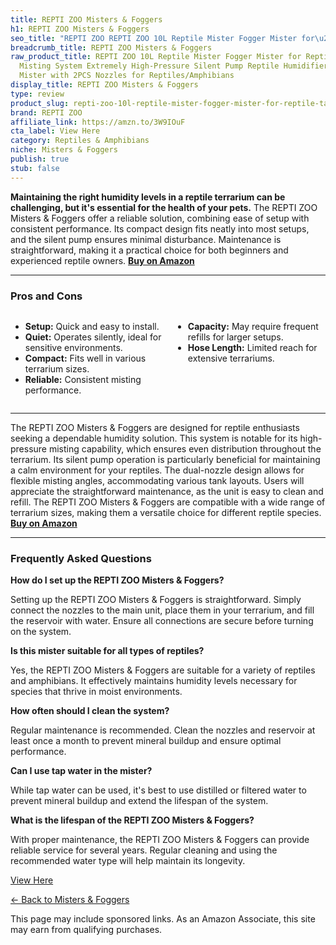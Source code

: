 ```yaml
---
title: REPTI ZOO Misters & Foggers
h1: REPTI ZOO Misters & Foggers
seo_title: "REPTI ZOO REPTI ZOO 10L Reptile Mister Fogger Mister for\u2026"
breadcrumb_title: REPTI ZOO Misters & Foggers
raw_product_title: REPTI ZOO 10L Reptile Mister Fogger Mister for Reptile Tank Reptile
  Misting System Extremely High-Pressure Silent Pump Reptile Humidifier Terrarium
  Mister with 2PCS Nozzles for Reptiles/Amphibians
display_title: REPTI ZOO Misters & Foggers
type: review
product_slug: repti-zoo-10l-reptile-mister-fogger-mister-for-reptile-tank-reptile-mis-24693997
brand: REPTI ZOO
affiliate_link: https://amzn.to/3W9IOuF
cta_label: View Here
category: Reptiles & Amphibians
niche: Misters & Foggers
publish: true
stub: false
---
```


<div id="intro" class="full-width">
  <p><strong>Maintaining the right humidity levels in a reptile terrarium can be challenging, but it's essential for the health of your pets.</strong> The REPTI ZOO Misters & Foggers offer a reliable solution, combining ease of setup with consistent performance. Its compact design fits neatly into most setups, and the silent pump ensures minimal disturbance. Maintenance is straightforward, making it a practical choice for both beginners and experienced reptile owners. <a href="https://amzn.to/3W9IOuF" rel="nofollow sponsored noopener" target="_blank"><strong>Buy on Amazon</strong></a></p>
</div>

<hr />
<h3 id="pros-cons">Pros and Cons</h3>
<div class="pc-grid" style="display:grid;grid-template-columns:1fr 1fr;gap:16px;">
  <ul>
    <li><strong>Setup:</strong> Quick and easy to install.</li>
    <li><strong>Quiet:</strong> Operates silently, ideal for sensitive environments.</li>
    <li><strong>Compact:</strong> Fits well in various terrarium sizes.</li>
    <li><strong>Reliable:</strong> Consistent misting performance.</li>
  </ul>
  <ul>
    <li><strong>Capacity:</strong> May require frequent refills for larger setups.</li>
    <li><strong>Hose Length:</strong> Limited reach for extensive terrariums.</li>
  </ul>
</div>
<hr />

<div class="full-width">
  <p>The REPTI ZOO Misters & Foggers are designed for reptile enthusiasts seeking a dependable humidity solution. This system is notable for its high-pressure misting capability, which ensures even distribution throughout the terrarium. Its silent pump operation is particularly beneficial for maintaining a calm environment for your reptiles. The dual-nozzle design allows for flexible misting angles, accommodating various tank layouts. Users will appreciate the straightforward maintenance, as the unit is easy to clean and refill. The REPTI ZOO Misters & Foggers are compatible with a wide range of terrarium sizes, making them a versatile choice for different reptile species. <a href="https://amzn.to/3W9IOuF" rel="nofollow sponsored noopener" target="_blank"><strong>Buy on Amazon</strong></a></p>
</div>

<hr />
<h3 id="faqs">Frequently Asked Questions</h3>

<p><strong>How do I set up the REPTI ZOO Misters & Foggers?</strong></p>
<p>Setting up the REPTI ZOO Misters & Foggers is straightforward. Simply connect the nozzles to the main unit, place them in your terrarium, and fill the reservoir with water. Ensure all connections are secure before turning on the system.</p>

<p><strong>Is this mister suitable for all types of reptiles?</strong></p>
<p>Yes, the REPTI ZOO Misters & Foggers are suitable for a variety of reptiles and amphibians. It effectively maintains humidity levels necessary for species that thrive in moist environments.</p>

<p><strong>How often should I clean the system?</strong></p>
<p>Regular maintenance is recommended. Clean the nozzles and reservoir at least once a month to prevent mineral buildup and ensure optimal performance.</p>

<p><strong>Can I use tap water in the mister?</strong></p>
<p>While tap water can be used, it's best to use distilled or filtered water to prevent mineral buildup and extend the lifespan of the system.</p>

<p><strong>What is the lifespan of the REPTI ZOO Misters & Foggers?</strong></p>
<p>With proper maintenance, the REPTI ZOO Misters & Foggers can provide reliable service for several years. Regular cleaning and using the recommended water type will help maintain its longevity.</p>
<p><a class="btn" href="https://amzn.to/3W9IOuF" target="_blank" rel="nofollow sponsored noopener">View Here</a></p>
<p><a href="/roundups/reptiles-amphibians/misters-foggers/">← Back to Misters & Foggers</a></p>
<aside class="disclosure">This page may include sponsored links. As an Amazon Associate, this site may earn from qualifying purchases.</aside>
